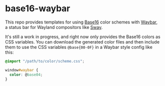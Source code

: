 # base16-waybar

This repo provides templates for using
[Base16](https://github.com/chriskempson/base16) color schemes with
[Waybar](https://github.com/Alexays/Waybar), a status bar for Wayland
compositors like [Sway](https://github.com/swaywm/sway).

It's still a work in progress, and right now only provides the Base16 colors as
CSS variables. You can download the generated color files and then include them
to use the CSS variables `@base{00-0F}` in a Waybar style config like this:

```css
@import "/path/to/color/scheme.css";

window#waybar {
  color: @base04;
}
```
